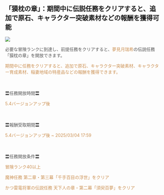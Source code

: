 ## 「獏枕の章」：期間中に伝説任務をクリアすると、追加で原石、キャラクター突破素材などの報酬を獲得可能
<img src="https://sdk.hoyoverse.com/upload/ann/2025/01/21/a2d108ff2bbcb2e5e820cc090152cb3e_6888173680448968230.jpg">
<p style="white-space: pre-wrap;"><span style="color:rgba(85,85,85,1)">必要な冒険ランクに到達し、前提任務をクリアすると、</span><span style="color:rgba(204,146,85,1)">夢見月瑞希</span><span style="color:rgba(85,85,85,1)">の伝説任務「獏枕の章」を開放できます。</span></p><p style="white-space: pre-wrap;"><span style="color:rgba(204,146,85,1)">期間中に任務をクリアすると、追加で原石、キャラクター突破素材、キャラクター育成素材、稲妻地域の特産品などの報酬を獲得できます。</span></p><p style="white-space: pre-wrap; min-height: 1.5em; text-align: left;"> </p><p style="white-space: pre-wrap; text-align: left;"><span style="color:rgba(85,85,85,1)">〓任務開放時間〓</span></p><p style="white-space: pre-wrap; text-align: justify;"><span style="color:rgba(204,146,85,1)">5.4バージョンアップ後</span></p><p style="white-space: pre-wrap; min-height: 1.5em;"></p><p style="white-space: pre-wrap;"><span style="color:rgba(85,85,85,1)">〓報酬受取期間〓</span></p><p style="white-space: pre-wrap; text-align: left;"><span style="color:rgba(204,146,85,1)">5.4バージョンアップ後 ~ <t class="t_lc" contenteditable="false"><span style="color:rgba(204,146,85,1)">2025/03/04 17:59</span></t></span></p><p style="white-space: pre-wrap; min-height: 1.5em; text-align: justify;"> </p><p style="white-space: pre-wrap; text-align: left;"><span style="color:rgba(85,85,85,1)">〓任務開放条件〓</span></p><p style="white-space: pre-wrap; text-align: left;"><span style="color:rgba(204,146,85,1)">冒険ランク40以上</span></p><p style="white-space: pre-wrap; text-align: left;"><span style="color:rgba(204,146,85,1)">魔神任務 第二章・第三幕「千手百目の浮世」をクリア</span></p><p style="white-space: pre-wrap; text-align: left;"><span style="color:rgba(204,146,85,1)">かつ雷電将軍の伝説任務 天下人の章・第二幕「須臾百夢」をクリア</span></p>
